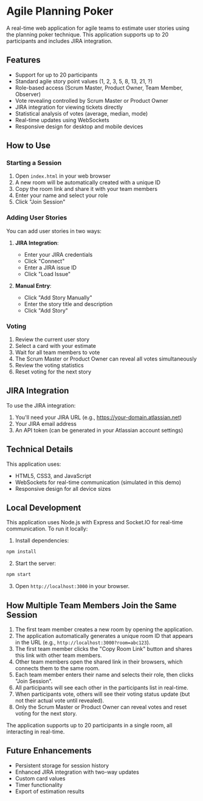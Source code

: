 # Agile Planning Poker

A real-time web application for agile teams to estimate user stories using the planning poker technique. This application supports up to 20 participants and includes JIRA integration.

## Features

- Support for up to 20 participants
- Standard agile story point values (1, 2, 3, 5, 8, 13, 21, ?)
- Role-based access (Scrum Master, Product Owner, Team Member, Observer)
- Vote revealing controlled by Scrum Master or Product Owner
- JIRA integration for viewing tickets directly
- Statistical analysis of votes (average, median, mode)
- Real-time updates using WebSockets
- Responsive design for desktop and mobile devices

## How to Use

### Starting a Session

1. Open `index.html` in your web browser
2. A new room will be automatically created with a unique ID
3. Copy the room link and share it with your team members
4. Enter your name and select your role
5. Click "Join Session"

### Adding User Stories

You can add user stories in two ways:

1. **JIRA Integration**:
   - Enter your JIRA credentials
   - Click "Connect"
   - Enter a JIRA issue ID
   - Click "Load Issue"

2. **Manual Entry**:
   - Click "Add Story Manually"
   - Enter the story title and description
   - Click "Add Story"

### Voting

1. Review the current user story
2. Select a card with your estimate
3. Wait for all team members to vote
4. The Scrum Master or Product Owner can reveal all votes simultaneously
5. Review the voting statistics
6. Reset voting for the next story

## JIRA Integration

To use the JIRA integration:

1. You'll need your JIRA URL (e.g., https://your-domain.atlassian.net)
2. Your JIRA email address
3. An API token (can be generated in your Atlassian account settings)

## Technical Details

This application uses:

- HTML5, CSS3, and JavaScript
- WebSockets for real-time communication (simulated in this demo)
- Responsive design for all device sizes

## Local Development

This application uses Node.js with Express and Socket.IO for real-time communication. To run it locally:

1. Install dependencies:

```bash
npm install
```

2. Start the server:

```bash
npm start
```

3. Open `http://localhost:3000` in your browser.

## How Multiple Team Members Join the Same Session

1. The first team member creates a new room by opening the application.
2. The application automatically generates a unique room ID that appears in the URL (e.g., `http://localhost:3000?room=abc123`).
3. The first team member clicks the "Copy Room Link" button and shares this link with other team members.
4. Other team members open the shared link in their browsers, which connects them to the same room.
5. Each team member enters their name and selects their role, then clicks "Join Session".
6. All participants will see each other in the participants list in real-time.
7. When participants vote, others will see their voting status update (but not their actual vote until revealed).
8. Only the Scrum Master or Product Owner can reveal votes and reset voting for the next story.

The application supports up to 20 participants in a single room, all interacting in real-time.

## Future Enhancements

- Persistent storage for session history
- Enhanced JIRA integration with two-way updates
- Custom card values
- Timer functionality
- Export of estimation results
